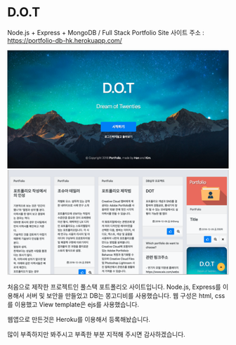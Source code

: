 # D.O.T

Node.js + Express + MongoDB / Full Stack Portfolio Site
사이트 주소 : https://portfolio-db-hk.herokuapp.com/

![Welcome](./images/Welcome.png)
![Main](./images/Main.png)

처음으로 제작한 프로젝트인 풀스택 포트폴리오 사이트입니다.
Node.js, Express를 이용해서 서버 및 보안을 만들었고 DB는 몽고디비를 사용했습니다.
웹 구성은 html, css를 이용했고 View template은 ejs를 사용했습니다.

웹앱으로 만든것은 Heroku를 이용해서 등록해놨습니다.

많이 부족하지만 봐주시고 부족한 부분 지적해 주시면 감사하겠습니다.
